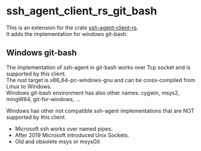 # ssh_agent_client_rs_git_bash

This is an extension for the crate [ssh-agent-client-rs](https://github.com/nresare/ssh-agent-client-rs).  
It adds the implementation for windows git-bash.

## Windows git-bash

The implementation of ssh-agent in git-bash works over Tcp socket and is supported by this client.  
The rust target is x86_64-pc-windows-gnu and can be cross-compiled from Linux to Windows.  
Windows git-bash environment has also other names: cygwin, msys2, mingW64, git-for-windows, ...  

Windows has other not compatible ssh-agent implementations that are NOT supported by this client.  

* Microsoft ssh works over named pipes.
* After 2019 Microsoft introduced Unix Sockets.
* Old and obsolete msys or msysGit
